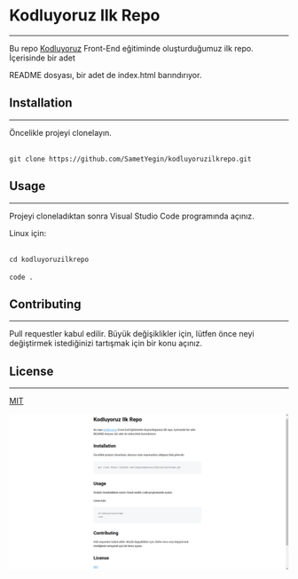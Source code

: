 



# Kodluyoruz Ilk Repo





------------------------------------------------------------------------------------------------------------------





Bu repo [Kodluyoruz](https://www.kodluyoruz.org/) Front-End eğitiminde oluşturduğumuz ilk repo. İçerisinde bir adet 



README dosyası, bir adet de index.html barındırıyor.





## Installation





------------------------------------------------------------------------------------------------------------------



Öncelikle projeyi clonelayın.

```

git clone https://github.com/SametYegin/kodluyoruzilkrepo.git

```



## Usage

-----------------------------------------------------------

Projeyi cloneladıktan sonra Visual Studio Code programında açınız.



Linux için:

```

cd kodluyoruzilkrepo

code .

```



## Contributing

------------------------------------------------------------

Pull requestler kabul edilir. Büyük değişiklikler için, lütfen önce neyi değiştirmek istediğinizi tartışmak için bir konu açınız.



## License

----------------------------------------------------------------------------------------------------

[MIT](https://choosealicense.com/licenses/mit/)

![](https://raw.githubusercontent.com/Kodluyoruz/taskforce/main/git/odev1/figures/markdown.png)